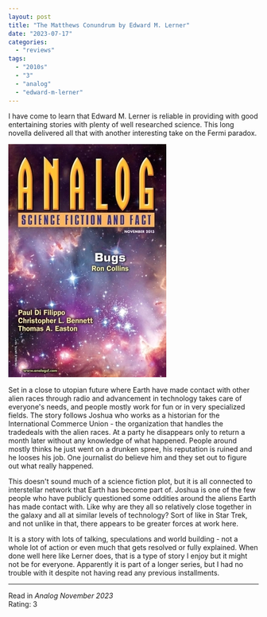 ```yaml
---
layout: post
title: "The Matthews Conundrum by Edward M. Lerner"
date: "2023-07-17"
categories:
  - "reviews"
tags:
  - "2010s"
  - "3"
  - "analog"
  - "edward-m-lerner"
---
```


I have come to learn that Edward M. Lerner is reliable in providing with good entertaining stories with plenty of well researched science. This long novella delivered all that with another interesting take on the Fermi paradox.

![](/assets/images/18367381.jpg)

Set in a close to utopian future where Earth have made contact with other alien races through radio and advancement in technology takes care of everyone's needs, and people mostly work for fun or in very specialized fields. The story follows Joshua who works as a historian for the International Commerce Union - the organization that handles the tradedeals with the alien races. At a party he disappears only to return a month later without any knowledge of what happened. People around mostly thinks he just went on a drunken spree, his reputation is ruined and he looses his job. One journalist do believe him and they set out to figure out what really happened.

This doesn't sound much of a science fiction plot, but it is all connected to interstellar network that Earth has become part of. Joshua is one of the few people who have publicly questioned some oddities around the aliens Earth has made contact with. Like why are they all so relatively close together in the galaxy and all at similar levels of technology? Sort of like in Star Trek, and not unlike in that, there appears to be greater forces at work here.

It is a story with lots of talking, speculations and world building - not a whole lot of action or even much that gets resolved or fully explained. When done well here like Lerner does, that is a type of story I enjoy but it might not be for everyone. Apparently it is part of a longer series, but I had no trouble with it despite not having read any previous installments.

* * *

Read in _Analog November 2023_\
Rating: 3
